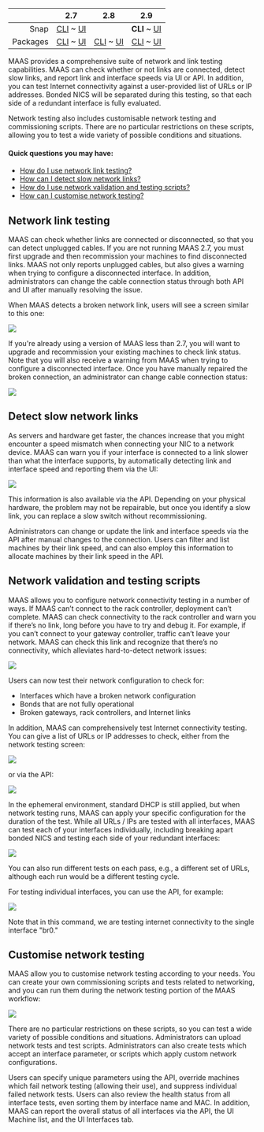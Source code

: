 <!-- deb-2-7-cli
||2.7|2.8|2.9|
|-----:|:-----:|:-----:|:-----:|
|Snap|[CLI](/t/network-testing-snap-2-7-cli/2934) ~ [UI](/t/network-testing-snap-2-7-ui/2935)|[CLI](/t/network-testing-snap-2-8-cli/2936) ~ [UI](/t/network-testing-snap-2-8-ui/2937)|[CLI](/t/network-testing-snap-2-9-cli/2938) ~ [UI](/t/network-testing-snap-2-9-ui/2939)|
|Packages|**CLI** ~ [UI](/t/network-testing-deb-2-7-ui/2941)|[CLI](/t/network-testing-deb-2-8-cli/2942) ~ [UI](/t/network-testing-deb-2-8-ui/2943)|[CLI](/t/network-testing-deb-2-9-cli/2944) ~ [UI](/t/network-testing-deb-2-9-ui/2945)|
 deb-2-7-cli -->

<!-- deb-2-7-ui
||2.7|2.8|2.9|
|-----:|:-----:|:-----:|:-----:|
|Snap|[CLI](/t/network-testing-snap-2-7-cli/2934) ~ [UI](/t/network-testing-snap-2-7-ui/2935)|[CLI](/t/network-testing-snap-2-8-cli/2936) ~ [UI](/t/network-testing-snap-2-8-ui/2937)|[CLI](/t/network-testing-snap-2-9-cli/2938) ~ [UI](/t/network-testing-snap-2-9-ui/2939)|
|Packages|[CLI](/t/network-testing-deb-2-7-cli/2940) ~ **UI**|[CLI](/t/network-testing-deb-2-8-cli/2942) ~ [UI](/t/network-testing-deb-2-8-ui/2943)|[CLI](/t/network-testing-deb-2-9-cli/2944) ~ [UI](/t/network-testing-deb-2-9-ui/2945)|
 deb-2-7-ui -->

<!-- deb-2-8-cli
||2.7|2.8|2.9|
|-----:|:-----:|:-----:|:-----:|
|Snap|[CLI](/t/network-testing-snap-2-7-cli/2934) ~ [UI](/t/network-testing-snap-2-7-ui/2935)|[CLI](/t/network-testing-snap-2-8-cli/2936) ~ [UI](/t/network-testing-snap-2-8-ui/2937)|[CLI](/t/network-testing-snap-2-9-cli/2938) ~ [UI](/t/network-testing-snap-2-9-ui/2939)|
|Packages|[CLI](/t/network-testing-deb-2-7-cli/2940) ~ [UI](/t/network-testing-deb-2-7-ui/2941)||**CLI** ~ [UI](/t/network-testing-deb-2-8-ui/2943)|[CLI](/t/network-testing-deb-2-9-cli/2944) ~ [UI](/t/network-testing-deb-2-9-ui/2945)|
 deb-2-8-cli -->

<!-- deb-2-8-ui
||2.7|2.8|2.9|
|-----:|:-----:|:-----:|:-----:|
|Snap|[CLI](/t/network-testing-snap-2-7-cli/2934) ~ [UI](/t/network-testing-snap-2-7-ui/2935)|[CLI](/t/network-testing-snap-2-8-cli/2936) ~ [UI](/t/network-testing-snap-2-8-ui/2937)|[CLI](/t/network-testing-snap-2-9-cli/2938) ~ [UI](/t/network-testing-snap-2-9-ui/2939)|
|Packages|[CLI](/t/network-testing-deb-2-7-cli/2940) ~ [UI](/t/network-testing-deb-2-7-ui/2941)|[CLI](/t/network-testing-deb-2-8-cli/2942) ~ **UI**|[CLI](/t/network-testing-deb-2-9-cli/2944) ~ [UI](/t/network-testing-deb-2-9-ui/2945)|
 deb-2-8-ui -->

<!-- deb-2-9-cli
||2.7|2.8|2.9|
|-----:|:-----:|:-----:|:-----:|
|Snap|[CLI](/t/network-testing-snap-2-7-cli/2934) ~ [UI](/t/network-testing-snap-2-7-ui/2935)|[CLI](/t/network-testing-snap-2-8-cli/2936) ~ [UI](/t/network-testing-snap-2-8-ui/2937)|[CLI](/t/network-testing-snap-2-9-cli/2938) ~ [UI](/t/network-testing-snap-2-9-ui/2939)|
|Packages|[CLI](/t/network-testing-deb-2-7-cli/2940) ~ [UI](/t/network-testing-deb-2-7-ui/2941)|[CLI](/t/network-testing-deb-2-8-cli/2942) ~ [UI](/t/network-testing-deb-2-8-ui/2943)||**CLI** ~ [UI](/t/network-testing-deb-2-9-ui/2945)|
 deb-2-9-cli -->

<!-- deb-2-9-ui
||2.7|2.8|2.9|
|-----:|:-----:|:-----:|:-----:|
|Snap|[CLI](/t/network-testing-snap-2-7-cli/2934) ~ [UI](/t/network-testing-snap-2-7-ui/2935)|[CLI](/t/network-testing-snap-2-8-cli/2936) ~ [UI](/t/network-testing-snap-2-8-ui/2937)|[CLI](/t/network-testing-snap-2-9-cli/2938) ~ [UI](/t/network-testing-snap-2-9-ui/2939)|
|Packages|[CLI](/t/network-testing-deb-2-7-cli/2940) ~ [UI](/t/network-testing-deb-2-7-ui/2941)|[CLI](/t/network-testing-deb-2-8-cli/2942) ~ [UI](/t/network-testing-deb-2-8-ui/2943)|[CLI](/t/network-testing-deb-2-9-cli/2944) ~ **UI**|
 deb-2-9-ui -->

<!-- snap-2-7-cli
||2.7|2.8|2.9|
|-----:|:-----:|:-----:|:-----:|
|Snap|**CLI** ~ [UI](/t/network-testing-snap-2-7-ui/2935)|[CLI](/t/network-testing-snap-2-8-cli/2936) ~ [UI](/t/network-testing-snap-2-8-ui/2937)|[CLI](/t/network-testing-snap-2-9-cli/2938) ~ [UI](/t/network-testing-snap-2-9-ui/2939)|
|Packages|[CLI](/t/network-testing-deb-2-7-cli/2940) ~ [UI](/t/network-testing-deb-2-7-ui/2941)|[CLI](/t/network-testing-deb-2-8-cli/2942) ~ [UI](/t/network-testing-deb-2-8-ui/2943)|[CLI](/t/network-testing-deb-2-9-cli/2944) ~ [UI](/t/network-testing-deb-2-9-ui/2945)|
 snap-2-7-cli -->

<!-- snap-2-7-ui
||2.7|2.8|2.9|
|-----:|:-----:|:-----:|:-----:|
|Snap|[CLI](/t/network-testing-snap-2-7-cli/2934) ~ **UI**|[CLI](/t/network-testing-snap-2-8-cli/2936) ~ [UI](/t/network-testing-snap-2-8-ui/2937)|[CLI](/t/network-testing-snap-2-9-cli/2938) ~ [UI](/t/network-testing-snap-2-9-ui/2939)|
|Packages|[CLI](/t/network-testing-deb-2-7-cli/2940) ~ [UI](/t/network-testing-deb-2-7-ui/2941)|[CLI](/t/network-testing-deb-2-8-cli/2942) ~ [UI](/t/network-testing-deb-2-8-ui/2943)|[CLI](/t/network-testing-deb-2-9-cli/2944) ~ [UI](/t/network-testing-deb-2-9-ui/2945)|
 snap-2-7-ui -->

||2.7|2.8|2.9|
|-----:|:-----:|:-----:|:-----:|
|Snap|[CLI](/t/network-testing-snap-2-7-cli/2934) ~ [UI](/t/network-testing-snap-2-7-ui/2935)||**CLI** ~ [UI](/t/network-testing-snap-2-8-ui/2937)|[CLI](/t/network-testing-snap-2-9-cli/2938) ~ [UI](/t/network-testing-snap-2-9-ui/2939)|
|Packages|[CLI](/t/network-testing-deb-2-7-cli/2940) ~ [UI](/t/network-testing-deb-2-7-ui/2941)|[CLI](/t/network-testing-deb-2-8-cli/2942) ~ [UI](/t/network-testing-deb-2-8-ui/2943)|[CLI](/t/network-testing-deb-2-9-cli/2944) ~ [UI](/t/network-testing-deb-2-9-ui/2945)|

<!-- snap-2-8-ui
||2.7|2.8|2.9|
|-----:|:-----:|:-----:|:-----:|
|Snap|[CLI](/t/network-testing-snap-2-7-cli/2934) ~ [UI](/t/network-testing-snap-2-7-ui/2935)|[CLI](/t/network-testing-snap-2-8-cli/2936) ~ **UI**|[CLI](/t/network-testing-snap-2-9-cli/2938) ~ [UI](/t/network-testing-snap-2-9-ui/2939)|
|Packages|[CLI](/t/network-testing-deb-2-7-cli/2940) ~ [UI](/t/network-testing-deb-2-7-ui/2941)|[CLI](/t/network-testing-deb-2-8-cli/2942) ~ [UI](/t/network-testing-deb-2-8-ui/2943)|[CLI](/t/network-testing-deb-2-9-cli/2944) ~ [UI](/t/network-testing-deb-2-9-ui/2945)|
 snap-2-8-ui -->

<!-- snap-2-9-cli
||2.7|2.8|2.9|
|-----:|:-----:|:-----:|:-----:|
|Snap|[CLI](/t/network-testing-snap-2-7-cli/2934) ~ [UI](/t/network-testing-snap-2-7-ui/2935)|[CLI](/t/network-testing-snap-2-8-cli/2936) ~ [UI](/t/network-testing-snap-2-8-ui/2937)||**CLI** ~ [UI](/t/network-testing-snap-2-9-ui/2939)|
|Packages|[CLI](/t/network-testing-deb-2-7-cli/2940) ~ [UI](/t/network-testing-deb-2-7-ui/2941)|[CLI](/t/network-testing-deb-2-8-cli/2942) ~ [UI](/t/network-testing-deb-2-8-ui/2943)|[CLI](/t/network-testing-deb-2-9-cli/2944) ~ [UI](/t/network-testing-deb-2-9-ui/2945)|
 snap-2-9-cli -->

<!-- snap-2-9-ui
||2.7|2.8|2.9|
|-----:|:-----:|:-----:|:-----:|
|Snap|[CLI](/t/network-testing-snap-2-7-cli/2934) ~ [UI](/t/network-testing-snap-2-7-ui/2935)|[CLI](/t/network-testing-snap-2-8-cli/2936) ~ [UI](/t/network-testing-snap-2-8-ui/2937)|[CLI](/t/network-testing-snap-2-9-cli/2938) ~ **UI**|
|Packages|[CLI](/t/network-testing-deb-2-7-cli/2940) ~ [UI](/t/network-testing-deb-2-7-ui/2941)|[CLI](/t/network-testing-deb-2-8-cli/2942) ~ [UI](/t/network-testing-deb-2-8-ui/2943)|[CLI](/t/network-testing-deb-2-9-cli/2944) ~ [UI](/t/network-testing-deb-2-9-ui/2945)|
 snap-2-9-ui -->

MAAS provides a comprehensive suite of network and link testing capabilities.  MAAS can check whether or not links are connected, detect slow links, and report link and interface speeds via UI or API.  In addition, you can test Internet connectivity against a user-provided list of URLs or IP addresses.  Bonded NICS will be separated during this testing, so that each side of a redundant interface is fully evaluated.

Network testing also includes customisable network testing and commissioning scripts. There are no particular restrictions on these scripts, allowing you to test a wide variety of possible conditions and situations.

#### Quick questions you may have:

* [How do I use network link testing?](/t/network-testing/1267#heading--network-link-testing)
* [How can I detect slow network links?](/t/network-testing/1267#heading--slow-link-detection)
* [How do I use network validation and testing scripts?](/t/network-testing/1267#heading--network-validation-scripts-and-testing)
* [How can I customise network testing?](/t/network-testing/1267#heading--customisable-network-testing)

<h2 id="heading--network-link-testing">Network link testing</h2>

MAAS can check whether links are connected or disconnected, so that you can detect unplugged cables.  If you are not running MAAS 2.7, you must first upgrade and then recommission your machines to find disconnected links.  MAAS not only reports unplugged cables, but also gives a warning when trying to configure a disconnected interface.  In addition, administrators can change the cable connection status through both API and UI after manually resolving the issue.

When MAAS detects a broken network link, users will see a screen similar to this one: 

<a href="https://discourse.maas.io/uploads/default/original/1X/687feb2ddea8b317f0deba239bcb1779fd5f33d3.jpeg" target = "_blank"><img src="https://discourse.maas.io/uploads/default/original/1X/687feb2ddea8b317f0deba239bcb1779fd5f33d3.jpeg"></a> 

If you're already using a version of MAAS less than 2.7, you will want to upgrade and recommission your existing machines to check link status.  Note that you will also receive a warning from MAAS when trying to configure a disconnected interface.  Once you have manually repaired the broken connection, an administrator can change cable connection status:

<a href="https://discourse.maas.io/uploads/default/original/1X/b8b24a2e5fbc40b6469a24733a518b510cf0d955.jpeg" target = "_blank"><img src="https://discourse.maas.io/uploads/default/original/1X/b8b24a2e5fbc40b6469a24733a518b510cf0d955.jpeg"></a> 

<h2 id="heading--slow-link-detection">Detect slow network links</h2>

As servers and hardware get faster, the chances increase that you might encounter a speed mismatch when connecting your NIC to a network device.  MAAS can warn you if your interface is connected to a link slower than what the interface supports, by automatically detecting link and interface speed and reporting them via the UI:

<a href="https://discourse.maas.io/uploads/default/original/1X/e73a81df222f44c0b364eefcd0880e2a84c7303b.jpeg" target = "_blank"><img src="https://discourse.maas.io/uploads/default/original/1X/e73a81df222f44c0b364eefcd0880e2a84c7303b.jpeg"></a>  

This information is also available via the API.  Depending on your physical hardware, the problem may not be repairable, but once you identify a slow link, you can replace a slow switch without recommissioning.  

Administrators can change or update the link and interface speeds via the API after manual changes to the connection. Users can filter and list machines by their link speed, and can also employ this information to allocate machines by their link speed in the API.

<h2 id="heading--network-validation-scripts-and-testing">Network validation and testing scripts</h2>

MAAS allows you to configure network connectivity testing in a number of ways. If MAAS can’t connect to the rack controller, deployment can’t complete.  MAAS can check connectivity to the rack controller and warn you if there’s no link, long before you have to try and debug it. For example, if you can’t connect to your gateway controller, traffic can’t leave your network. MAAS can check this link and recognize that there’s no connectivity, which alleviates hard-to-detect network issues:

<a href="https://discourse.maas.io/uploads/default/original/1X/c4f81cb3ef1a90f0a46fb62c893a4cc9f7e5f45a.jpeg" target = "_blank"><img src="https://discourse.maas.io/uploads/default/original/1X/c4f81cb3ef1a90f0a46fb62c893a4cc9f7e5f45a.jpeg"></a> 

Users can now test their network configuration to check for:

* Interfaces which have a broken network configuration
* Bonds that are not fully operational
* Broken gateways, rack controllers, and Internet links

In addition, MAAS can comprehensively test Internet connectivity testing. You can give a list of URLs or IP addresses to check, either from the network testing screen:

<a href="https://discourse.maas.io/uploads/default/original/1X/12dd87ce0bffd54c2e459c4dea850af5fcbe14d0.jpeg" target = "_blank"><img src="https://discourse.maas.io/uploads/default/original/1X/12dd87ce0bffd54c2e459c4dea850af5fcbe14d0.jpeg"></a> 

or via the API:

<a href="https://discourse.maas.io/uploads/default/original/1X/b92a8ca1821bc1ccf60cf7fddcb57f3fbeda4408.jpeg" target = "_blank"><img src="https://discourse.maas.io/uploads/default/original/1X/b92a8ca1821bc1ccf60cf7fddcb57f3fbeda4408.jpeg"></a> 

In the ephemeral environment, standard DHCP is still applied, but when network testing runs, MAAS can apply your specific configuration for the duration of the test.  While all URLs / IPs are tested with all interfaces, MAAS can test each of your interfaces individually, including breaking apart bonded NICS and testing each side of your redundant interfaces:

<a href="https://discourse.maas.io/uploads/default/original/1X/1f7e76d2470210bb5a0fe5a1a8cb542f5ef44c51.jpeg" target = "_blank"><img src="https://discourse.maas.io/uploads/default/original/1X/1f7e76d2470210bb5a0fe5a1a8cb542f5ef44c51.jpeg"></a> 

You can also run different tests on each pass, e.g., a different set of URLs, although each run would be a different testing cycle.

For testing individual interfaces, you can use the API, for example:

<a href="https://discourse.maas.io/uploads/default/original/1X/7fadb56a2939f7a781510a55813141de03521e0d.jpeg" target = "_blank"><img src="https://discourse.maas.io/uploads/default/original/1X/7fadb56a2939f7a781510a55813141de03521e0d.jpeg"></a> 

Note that in this command, we are testing internet connectivity to the single interface "br0."

<h2 id="heading--customisable-network-testing">Customise network testing</h2>

MAAS allow you to customise network testing according to your needs.  You can create your own commissioning scripts and tests related to networking, and you can run them during the network testing portion of the MAAS workflow:

<a href="https://discourse.maas.io/uploads/default/original/1X/0dcf089dbd8efc2fc9d0782d3b15f47647e950b8.jpeg" target = "_blank"><img src="https://discourse.maas.io/uploads/default/original/1X/0dcf089dbd8efc2fc9d0782d3b15f47647e950b8.jpeg"></a> 

There are no particular restrictions on these scripts, so you can test a wide variety of possible conditions and situations.  Administrators can upload network tests and test scripts.  Administrators can also create tests which accept an interface parameter, or scripts which apply custom network configurations.  

Users can specify unique parameters using the API, override machines which fail network testing (allowing their use), and suppress individual failed network tests.  Users can also review the health status from all interface tests, even sorting them by interface name and MAC.  In addition, MAAS can report the overall status of all interfaces via the API, the UI Machine list, and the UI Interfaces tab.